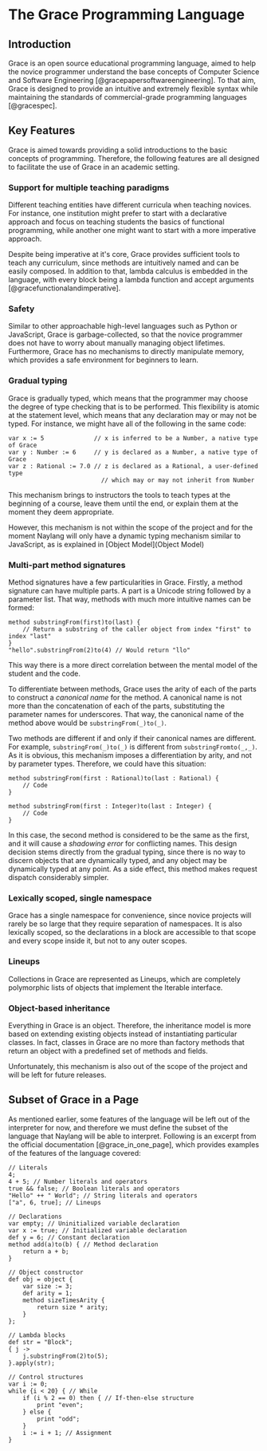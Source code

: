 The Grace Programming Language
==========

Introduction
------

Grace is an open source educational programming language, aimed to help the novice programmer understand the base concepts of Computer Science and Software Engineering [@gracepapersoftwareengineering]. To that aim, Grace is designed to provide an intuitive and extremely flexible syntax while maintaining the standards of commercial-grade programming languages [@gracespec].

Key Features
------

Grace is aimed towards providing a solid introductions to the basic concepts of programming. Therefore, the following features are all designed to facilitate the use of Grace in an academic setting.

### Support for multiple teaching paradigms

Different teaching entities have different curricula when teaching novices. For instance, one institution might prefer to start with a declarative approach and focus on teaching students the basics of functional programming, while another one might want to start with a more imperative approach.

Despite being imperative at it's core, Grace provides sufficient tools to teach any curriculum, since methods are intuitively named and can be easily composed. In addition to that, lambda calculus is embedded in the language, with every block being a lambda function and accept arguments [@gracefunctionalandimperative].

### Safety

Similar to other approachable high-level languages such as Python or JavaScript, Grace is garbage-collected, so that the novice programmer does not have to worry about manually managing object lifetimes. Furthermore, Grace has no mechanisms to directly manipulate memory, which provides a safe environment for beginners to learn.

### Gradual typing

Grace is gradually typed, which means that the programmer may choose the degree of type checking that is to be performed. This flexibility is atomic at the statement level, which means that any declaration may or may not be typed. For instance, we might have all of the following in the same code:

```
var x := 5              // x is inferred to be a Number, a native type of Grace
var y : Number := 6     // y is declared as a Number, a native type of Grace
var z : Rational := 7.0 // z is declared as a Rational, a user-defined type
                          // which may or may not inherit from Number
```

This mechanism brings to instructors the tools to teach types at the beginning of a course, leave them until the end, or explain them at the moment they deem appropriate.

However, this mechanism is not within the scope of the project and for the moment Naylang will only have a dynamic typing mechanism similar to JavaScript, as is explained in [Object Model](Object Model)

### Multi-part method signatures

Method signatures have a few particularities in Grace. Firstly, a method signature can have multiple parts. A part is a Unicode string followed by a parameter list. That way, methods with much more intuitive names can be formed:

```
method substringFrom(first)to(last) {
    // Return a substring of the caller object from index "first" to index "last"
}
"hello".substringFrom(2)to(4) // Would return "llo"
```

This way there is a more direct correlation between the mental model of the student and the code.

To differentiate between methods, Grace uses the arity of each of the parts to construct a _canonical name_ for the method. A canonical name is not more than the concatenation of each of the parts, substituting the parameter names for underscores. That way, the canonical name of the method above would be `substringFrom(_)to(_)`.

Two methods are different if and only if their canonical names are different. For example, `substringFrom(_)to(_)` is different from `substringFromto(_,_)`. As it is obvious, this mechanism imposes a differentiation by arity, and not by parameter types. Therefore, we could have this situation:

```
method substringFrom(first : Rational)to(last : Rational) {
    // Code
}

method substringFrom(first : Integer)to(last : Integer) {
    // Code
}
```

In this case, the second method is considered to be the same as the first, and it will cause a _shadowing error_ for conflicting names. This design decision stems directly from the gradual typing, since there is no way to discern objects that are dynamically typed, and any object may be dynamically typed at any point. As a side effect, this method makes request dispatch considerably simpler.

### Lexically scoped, single namespace

Grace has a single namespace for convenience, since novice projects will rarely be so large that they require separation of namespaces. It is also lexically scoped, so the declarations in a block are accessible to that scope and every scope inside it, but not to any outer scopes.

### Lineups

Collections in Grace are represented as Lineups, which are completely polymorphic lists of objects that implement the Iterable interface.

### Object-based inheritance

Everything in Grace is an object. Therefore, the inheritance model is more based on extending existing objects instead of instantiating particular classes. In fact, classes in Grace are no more than factory methods that return an object with a predefined set of methods and fields.

Unfortunately, this mechanism is also out of the scope of the project and will be left for future releases.

Subset of Grace in a Page
------

As mentioned earlier, some features of the language will be left out of the interpreter for now, and therefore we must define the subset of the language that Naylang will be able to interpret. Following is an excerpt from the official documentation [@grace_in_one_page], which provides examples of the features of the language covered:

```
// Literals
4;
4 + 5; // Number literals and operators
true && false; // Boolean literals and operators
"Hello" ++ " World"; // String literals and operators
["a", 6, true]; // Lineups

// Declarations
var empty; // Uninitialized variable declaration
var x := true; // Initialized variable declaration
def y = 6; // Constant declaration
method add(a)to(b) { // Method declaration
	return a + b;
}

// Object constructor
def obj = object {
	var size := 3;
	def arity = 1;
	method sizeTimesArity {
		return size * arity;
	}
};

// Lambda blocks
def str = "Block";
{ j ->
	j.substringFrom(2)to(5);
}.apply(str);

// Control structures
var i := 0;
while {i < 20} { // While
	if (i % 2 == 0) then { // If-then-else structure
		print "even";
	} else {
		print "odd";
	}
    i := i + 1; // Assignment
}
```
